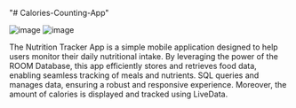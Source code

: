 "# Calories-Counting-App" 

![image](https://github.com/user-attachments/assets/9a551964-76e2-4dc4-bf7c-68115aaa030d) ![image](https://github.com/user-attachments/assets/111a5ab7-3fcf-43d1-8c95-3a504173a2c3)




The Nutrition Tracker App is a simple mobile application designed to help users monitor their daily nutritional intake. By leveraging the power of the ROOM Database, this app efficiently stores and retrieves food data, enabling seamless tracking of meals and nutrients. SQL queries and manages data, ensuring a robust and responsive experience. Moreover, the amount of calories is displayed and tracked using LiveData.

